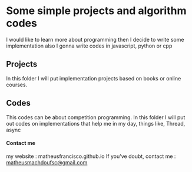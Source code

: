 # Some simple projects and algorithm codes


I would like to learn more about programming  then I decide to write some implementation also I gonna write codes in javascript, python or cpp 




## Projects

In this folder I will put implementation projects based on books or online courses.


## Codes 

This codes can be about competition programming. 
In this folder I will put out codes on implementations that help me in my day, things like, Thread, async 


#### Contact me

my website : matheusfrancisco.github.io
If you've doubt, contact me : matheusmachdoufsc@gmail.com
